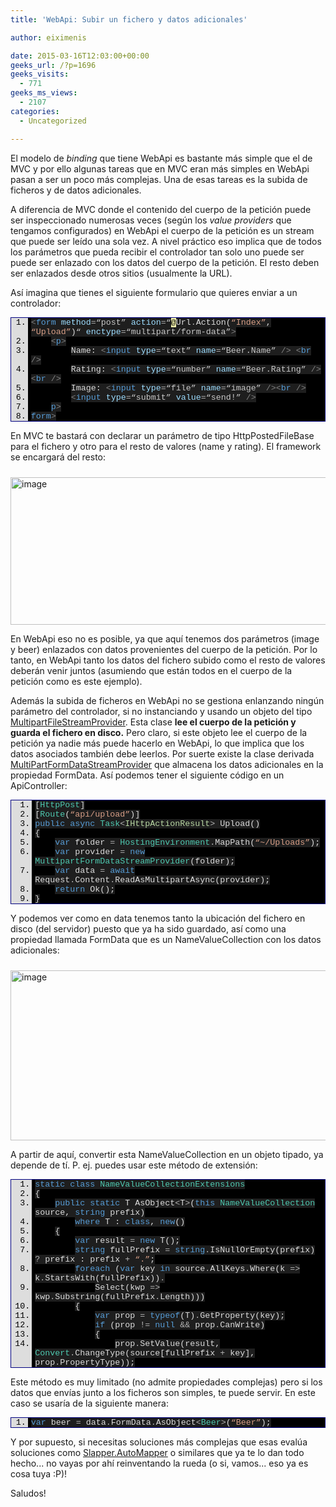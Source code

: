 ```yaml
---
title: 'WebApi: Subir un fichero y datos adicionales'

author: eiximenis

date: 2015-03-16T12:03:00+00:00
geeks_url: /?p=1696
geeks_visits:
  - 771
geeks_ms_views:
  - 2107
categories:
  - Uncategorized

---
```

El modelo de _binding_ que tiene WebApi es bastante más simple que el de MVC y por ello algunas tareas que en MVC eran más simples en WebApi pasan a ser un poco más complejas. Una de esas tareas es la subida de ficheros y de datos adicionales.

A diferencia de MVC donde el contenido del cuerpo de la petición puede ser inspeccionado numerosas veces (según los _value providers_ que tengamos configurados) en WebApi el cuerpo de la petición es un stream que puede ser leído una sola vez. A nivel práctico eso implica que de todos los parámetros que pueda recibir el controlador tan solo uno puede ser puede ser enlazado con los datos del cuerpo de la petición. El resto deben ser enlazados desde otros sitios (usualmente la URL).

Así imagina que tienes el siguiente formulario que quieres enviar a un controlador:

<div style="float: none; padding-bottom: 0px; padding-top: 0px; padding-left: 0px; margin: 0px; display: inline; padding-right: 0px" class="wlWriterEditableSmartContent" id="scid:9ce6104f-a9aa-4a17-a79f-3a39532ebf7c:581f1a32-e7ee-424a-ae16-bb868e271990">
  <div style="border: #000080 1px solid; color: #000; font-family: 'Courier New', Courier, Monospace; font-size: 10pt">
    <div style="background: #ddd; max-height: 300px; overflow: auto">
      <ol style="background: #000000; margin: 0 0 0 2em; padding: 0 0 0 5px;">
        <li>
          <span style="background:#1e1e1e;color:#dcdcdc"></span><span style="background:#1e1e1e;color:#808080"><</span><span style="background:#1e1e1e;color:#569cd6">form</span><span style="background:#1e1e1e;color:#dcdcdc"> </span><span style="background:#1e1e1e;color:#9cdcfe">method</span><span style="background:#1e1e1e;color:#b4b4b4">=</span><span style="background:#1e1e1e;color:#c8c8c8">&#8220;post&#8221;</span><span style="background:#1e1e1e;color:#dcdcdc"> </span><span style="background:#1e1e1e;color:#9cdcfe">action</span><span style="background:#1e1e1e;color:#b4b4b4">=</span><span style="background:#1e1e1e;color:#c8c8c8">&#8220;</span><span style="background:#ffffb3;color:#000000">@</span><span style="background:#1e1e1e;color:#dcdcdc">Url</span><span style="background:#1e1e1e;color:#b4b4b4">.</span><span style="background:#1e1e1e;color:#dcdcdc">Action(</span><span style="background:#1e1e1e;color:#d69d85">&#8220;Index&#8221;</span><span style="background:#1e1e1e;color:#dcdcdc">, </span><span style="background:#1e1e1e;color:#d69d85">&#8220;Upload&#8221;</span><span style="background:#1e1e1e;color:#dcdcdc">)</span><span style="background:#1e1e1e;color:#c8c8c8">&#8220;</span><span style="background:#1e1e1e;color:#dcdcdc"> </span><span style="background:#1e1e1e;color:#9cdcfe">enctype</span><span style="background:#1e1e1e;color:#b4b4b4">=</span><span style="background:#1e1e1e;color:#c8c8c8">&#8220;multipart/form-data&#8221;</span><span style="background:#1e1e1e;color:#808080">></span>
        </li>
        <li>
          &nbsp;&nbsp;&nbsp;&nbsp;<span style="background:#1e1e1e;color:#dcdcdc"></span><span style="background:#1e1e1e;color:#808080"><</span><span style="background:#1e1e1e;color:#569cd6">p</span><span style="background:#1e1e1e;color:#808080">></span>
        </li>
        <li>
          &nbsp;&nbsp;&nbsp;&nbsp;&nbsp;&nbsp;&nbsp;&nbsp;<span style="background:#1e1e1e;color:#dcdcdc">Name: </span><span style="background:#1e1e1e;color:#808080"><</span><span style="background:#1e1e1e;color:#569cd6">input</span><span style="background:#1e1e1e;color:#dcdcdc"> </span><span style="background:#1e1e1e;color:#9cdcfe">type</span><span style="background:#1e1e1e;color:#b4b4b4">=</span><span style="background:#1e1e1e;color:#c8c8c8">&#8220;text&#8221;</span><span style="background:#1e1e1e;color:#dcdcdc"> </span><span style="background:#1e1e1e;color:#9cdcfe">name</span><span style="background:#1e1e1e;color:#b4b4b4">=</span><span style="background:#1e1e1e;color:#c8c8c8">&#8220;Beer.Name&#8221;</span><span style="background:#1e1e1e;color:#dcdcdc"> </span><span style="background:#1e1e1e;color:#808080">/></span><span style="background:#1e1e1e;color:#dcdcdc"> </span><span style="background:#1e1e1e;color:#808080"><</span><span style="background:#1e1e1e;color:#569cd6">br</span><span style="background:#1e1e1e;color:#dcdcdc"> </span><span style="background:#1e1e1e;color:#808080">/></span>
        </li>
        <li>
          &nbsp;&nbsp;&nbsp;&nbsp;&nbsp;&nbsp;&nbsp;&nbsp;<span style="background:#1e1e1e;color:#dcdcdc">Rating: </span><span style="background:#1e1e1e;color:#808080"><</span><span style="background:#1e1e1e;color:#569cd6">input</span><span style="background:#1e1e1e;color:#dcdcdc"> </span><span style="background:#1e1e1e;color:#9cdcfe">type</span><span style="background:#1e1e1e;color:#b4b4b4">=</span><span style="background:#1e1e1e;color:#c8c8c8">&#8220;number&#8221;</span><span style="background:#1e1e1e;color:#dcdcdc"> </span><span style="background:#1e1e1e;color:#9cdcfe">name</span><span style="background:#1e1e1e;color:#b4b4b4">=</span><span style="background:#1e1e1e;color:#c8c8c8">&#8220;Beer.Rating&#8221;</span><span style="background:#1e1e1e;color:#dcdcdc"> </span><span style="background:#1e1e1e;color:#808080">/><</span><span style="background:#1e1e1e;color:#569cd6">br</span><span style="background:#1e1e1e;color:#dcdcdc"> </span><span style="background:#1e1e1e;color:#808080">/></span>
        </li>
        <li>
          &nbsp;&nbsp;&nbsp;&nbsp;&nbsp;&nbsp;&nbsp;&nbsp;<span style="background:#1e1e1e;color:#dcdcdc">Image: </span><span style="background:#1e1e1e;color:#808080"><</span><span style="background:#1e1e1e;color:#569cd6">input</span><span style="background:#1e1e1e;color:#dcdcdc"> </span><span style="background:#1e1e1e;color:#9cdcfe">type</span><span style="background:#1e1e1e;color:#b4b4b4">=</span><span style="background:#1e1e1e;color:#c8c8c8">&#8220;file&#8221;</span><span style="background:#1e1e1e;color:#dcdcdc"> </span><span style="background:#1e1e1e;color:#9cdcfe">name</span><span style="background:#1e1e1e;color:#b4b4b4">=</span><span style="background:#1e1e1e;color:#c8c8c8">&#8220;image&#8221;</span><span style="background:#1e1e1e;color:#dcdcdc"> </span><span style="background:#1e1e1e;color:#808080">/><</span><span style="background:#1e1e1e;color:#569cd6">br</span><span style="background:#1e1e1e;color:#dcdcdc"> </span><span style="background:#1e1e1e;color:#808080">/></span>
        </li>
        <li>
          &nbsp;&nbsp;&nbsp;&nbsp;&nbsp;&nbsp;&nbsp;&nbsp;<span style="background:#1e1e1e;color:#dcdcdc"></span><span style="background:#1e1e1e;color:#808080"><</span><span style="background:#1e1e1e;color:#569cd6">input</span><span style="background:#1e1e1e;color:#dcdcdc"> </span><span style="background:#1e1e1e;color:#9cdcfe">type</span><span style="background:#1e1e1e;color:#b4b4b4">=</span><span style="background:#1e1e1e;color:#c8c8c8">&#8220;submit&#8221;</span><span style="background:#1e1e1e;color:#dcdcdc"> </span><span style="background:#1e1e1e;color:#9cdcfe">value</span><span style="background:#1e1e1e;color:#b4b4b4">=</span><span style="background:#1e1e1e;color:#c8c8c8">&#8220;send!&#8221;</span><span style="background:#1e1e1e;color:#dcdcdc"> </span><span style="background:#1e1e1e;color:#808080">/></span>
        </li>
        <li>
          &nbsp;&nbsp;&nbsp;&nbsp;<span style="background:#1e1e1e;color:#dcdcdc"></span><span style="background:#1e1e1e;color:#808080"></</span><span style="background:#1e1e1e;color:#569cd6">p</span><span style="background:#1e1e1e;color:#808080">></span>
        </li>
        <li>
          <span style="background:#1e1e1e;color:#dcdcdc"></span><span style="background:#1e1e1e;color:#808080"></</span><span style="background:#1e1e1e;color:#569cd6">form</span><span style="background:#1e1e1e;color:#808080">></span>
        </li>
      </ol>
    </div>
  </div>
</div>

En MVC te bastará con declarar un parámetro de tipo HttpPostedFileBase para el fichero y otro para el resto de valores (name y rating). El framework se encargará del resto:

[<img height="236" width="644" src="/cfs-file.ashx/__key/CommunityServer.Blogs.Components.WeblogFiles/etomas/image_5F00_thumb_5F00_6B1C1201.png" alt="image" border="0" style="border-top: 0px; border-right: 0px; background-image: none; border-bottom: 0px; padding-top: 0px; padding-left: 0px; margin: 10px 10px 0px 0px; border-left: 0px; display: inline; padding-right: 0px" title="image" />][1]

En WebApi eso no es posible, ya que aquí tenemos dos parámetros (image y beer) enlazados con datos provenientes del cuerpo de la petición. Por lo tanto, en WebApi tanto los datos del fichero subido como el resto de valores deberán venir juntos (asumiendo que están todos en el cuerpo de la petición como es este ejemplo).

Además la subida de ficheros en WebApi no se gestiona enlanzando ningún parámetro del controlador, si no instanciando y usando un objeto del tipo <a target="_blank" href="https://msdn.microsoft.com/es-es/library/system.net.http.multipartfilestreamprovider%28v=vs.118%29.aspx" rel="noopener noreferrer">MultipartFileStreamProvider</a>. Esta clase **lee el cuerpo de la petición y guarda el fichero en disco.** Pero claro, si este objeto lee el cuerpo de la petición ya nadie más puede hacerlo en WebApi, lo que implica que los datos asociados también debe leerlos. Por suerte existe la clase derivada <a target="_blank" href="https://msdn.microsoft.com/es-es/library/system.net.http.multipartformdatastreamprovider%28v=vs.118%29.aspx" rel="noopener noreferrer">MultiPartFormDataStreamProvider</a> que almacena los datos adicionales en la propiedad FormData. Así podemos tener el siguiente código en un ApiController:

<div style="float: none; padding-bottom: 0px; padding-top: 0px; padding-left: 0px; margin: 0px; display: inline; padding-right: 0px" class="wlWriterEditableSmartContent" id="scid:9ce6104f-a9aa-4a17-a79f-3a39532ebf7c:d5337797-0d0f-40f8-9551-1e4adaff1d79">
  <div style="border: #000080 1px solid; color: #000; font-family: 'Courier New', Courier, Monospace; font-size: 10pt">
    <div style="background: #ddd; max-height: 300px; overflow: auto">
      <ol style="background: #000000; margin: 0 0 0 2.5em; padding: 0 0 0 5px;">
        <li>
          <span style="background:#1e1e1e;color:#dcdcdc">[</span><span style="background:#1e1e1e;color:#4ec9b0">HttpPost</span><span style="background:#1e1e1e;color:#dcdcdc">]</span>
        </li>
        <li>
          <span style="background:#1e1e1e;color:#dcdcdc">[</span><span style="background:#1e1e1e;color:#4ec9b0">Route</span><span style="background:#1e1e1e;color:#dcdcdc">(</span><span style="background:#1e1e1e;color:#d69d85">&#8220;api/upload&#8221;</span><span style="background:#1e1e1e;color:#dcdcdc">)]</span>
        </li>
        <li>
          <span style="background:#1e1e1e;color:#dcdcdc"></span><span style="background:#1e1e1e;color:#569cd6">public</span><span style="background:#1e1e1e;color:#dcdcdc"> </span><span style="background:#1e1e1e;color:#569cd6">async</span><span style="background:#1e1e1e;color:#dcdcdc"> </span><span style="background:#1e1e1e;color:#4ec9b0">Task</span><span style="background:#1e1e1e;color:#b4b4b4"><</span><span style="background:#1e1e1e;color:#b8d7a3">IHttpActionResult</span><span style="background:#1e1e1e;color:#b4b4b4">></span><span style="background:#1e1e1e;color:#dcdcdc"> Upload()</span>
        </li>
        <li>
          <span style="background:#1e1e1e;color:#dcdcdc">{</span>
        </li>
        <li>
          &nbsp;&nbsp;&nbsp;&nbsp;<span style="background:#1e1e1e;color:#dcdcdc"></span><span style="background:#1e1e1e;color:#569cd6">var</span><span style="background:#1e1e1e;color:#dcdcdc"> folder </span><span style="background:#1e1e1e;color:#b4b4b4">=</span><span style="background:#1e1e1e;color:#dcdcdc"> </span><span style="background:#1e1e1e;color:#4ec9b0">HostingEnvironment</span><span style="background:#1e1e1e;color:#b4b4b4">.</span><span style="background:#1e1e1e;color:#dcdcdc">MapPath(</span><span style="background:#1e1e1e;color:#d69d85">&#8220;~/Uploads&#8221;</span><span style="background:#1e1e1e;color:#dcdcdc">);</span>
        </li>
        <li>
          &nbsp;&nbsp;&nbsp;&nbsp;<span style="background:#1e1e1e;color:#dcdcdc"></span><span style="background:#1e1e1e;color:#569cd6">var</span><span style="background:#1e1e1e;color:#dcdcdc"> provider </span><span style="background:#1e1e1e;color:#b4b4b4">=</span><span style="background:#1e1e1e;color:#dcdcdc"> </span><span style="background:#1e1e1e;color:#569cd6">new</span><span style="background:#1e1e1e;color:#dcdcdc"> </span><span style="background:#1e1e1e;color:#4ec9b0">MultipartFormDataStreamProvider</span><span style="background:#1e1e1e;color:#dcdcdc">(folder);</span>
        </li>
        <li>
          &nbsp;&nbsp;&nbsp;&nbsp;<span style="background:#1e1e1e;color:#dcdcdc"></span><span style="background:#1e1e1e;color:#569cd6">var</span><span style="background:#1e1e1e;color:#dcdcdc"> data </span><span style="background:#1e1e1e;color:#b4b4b4">=</span><span style="background:#1e1e1e;color:#dcdcdc"> </span><span style="background:#1e1e1e;color:#569cd6">await</span><span style="background:#1e1e1e;color:#dcdcdc"> Request</span><span style="background:#1e1e1e;color:#b4b4b4">.</span><span style="background:#1e1e1e;color:#dcdcdc">Content</span><span style="background:#1e1e1e;color:#b4b4b4">.</span><span style="background:#1e1e1e;color:#dcdcdc">ReadAsMultipartAsync(provider);</span>
        </li>
        <li>
          &nbsp;&nbsp;&nbsp;&nbsp;<span style="background:#1e1e1e;color:#dcdcdc"></span><span style="background:#1e1e1e;color:#569cd6">return</span><span style="background:#1e1e1e;color:#dcdcdc"> Ok();</span>
        </li>
        <li>
          <span style="background:#1e1e1e;color:#dcdcdc">}</span>
        </li>
      </ol>
    </div>
  </div>
</div>

Y podemos ver como en data tenemos tanto la ubicación del fichero en disco (del servidor) puesto que ya ha sido guardado, así como una propiedad llamada FormData que es un NameValueCollection con los datos adicionales:

[<img height="272" width="644" src="/cfs-file.ashx/__key/CommunityServer.Blogs.Components.WeblogFiles/etomas/image_5F00_thumb_5F00_0890F3BF.png" alt="image" border="0" style="border-top: 0px; border-right: 0px; background-image: none; border-bottom: 0px; padding-top: 0px; padding-left: 0px; margin: 10px 10px 0px 0px; border-left: 0px; display: inline; padding-right: 0px" title="image" />][2]

A partir de aquí, convertir esta NameValueCollection en un objeto tipado, ya depende de tí. P. ej. puedes usar este método de extensión:

<div style="float: none; padding-bottom: 0px; padding-top: 0px; padding-left: 0px; margin: 0px; display: inline; padding-right: 0px" class="wlWriterEditableSmartContent" id="scid:9ce6104f-a9aa-4a17-a79f-3a39532ebf7c:a07cf975-30bb-402e-af46-b86f2a3902a9">
  <div style="border: #000080 1px solid; color: #000; font-family: 'Courier New', Courier, Monospace; font-size: 10pt">
    <div style="background: #ddd; max-height: 300px; overflow: auto">
      <ol style="background: #000000; margin: 0 0 0 2.5em; padding: 0 0 0 5px;">
        <li>
          <span style="background:#1e1e1e;color:#dcdcdc"></span><span style="background:#1e1e1e;color:#569cd6">static</span><span style="background:#1e1e1e;color:#dcdcdc"> </span><span style="background:#1e1e1e;color:#569cd6">class</span><span style="background:#1e1e1e;color:#dcdcdc"> </span><span style="background:#1e1e1e;color:#4ec9b0">NameValueCollectionExtensions</span>
        </li>
        <li>
          <span style="background:#1e1e1e;color:#dcdcdc">{</span>
        </li>
        <li>
          &nbsp;&nbsp;&nbsp;&nbsp;<span style="background:#1e1e1e;color:#dcdcdc"></span><span style="background:#1e1e1e;color:#569cd6">public</span><span style="background:#1e1e1e;color:#dcdcdc"> </span><span style="background:#1e1e1e;color:#569cd6">static</span><span style="background:#1e1e1e;color:#dcdcdc"> T AsObject</span><span style="background:#1e1e1e;color:#b4b4b4"><</span><span style="background:#1e1e1e;color:#dcdcdc">T</span><span style="background:#1e1e1e;color:#b4b4b4">></span><span style="background:#1e1e1e;color:#dcdcdc">(</span><span style="background:#1e1e1e;color:#569cd6">this</span><span style="background:#1e1e1e;color:#dcdcdc"> </span><span style="background:#1e1e1e;color:#4ec9b0">NameValueCollection</span><span style="background:#1e1e1e;color:#dcdcdc"> source, </span><span style="background:#1e1e1e;color:#569cd6">string</span><span style="background:#1e1e1e;color:#dcdcdc"> prefix)</span>
        </li>
        <li>
          &nbsp;&nbsp;&nbsp;&nbsp;&nbsp;&nbsp;&nbsp;&nbsp;<span style="background:#1e1e1e;color:#dcdcdc"></span><span style="background:#1e1e1e;color:#569cd6">where</span><span style="background:#1e1e1e;color:#dcdcdc"> T : </span><span style="background:#1e1e1e;color:#569cd6">class</span><span style="background:#1e1e1e;color:#dcdcdc">, </span><span style="background:#1e1e1e;color:#569cd6">new</span><span style="background:#1e1e1e;color:#dcdcdc">()</span>
        </li>
        <li>
          &nbsp;&nbsp;&nbsp;&nbsp;<span style="background:#1e1e1e;color:#dcdcdc">{</span>
        </li>
        <li>
          &nbsp;&nbsp;&nbsp;&nbsp;&nbsp;&nbsp;&nbsp;&nbsp;<span style="background:#1e1e1e;color:#dcdcdc"></span><span style="background:#1e1e1e;color:#569cd6">var</span><span style="background:#1e1e1e;color:#dcdcdc"> result </span><span style="background:#1e1e1e;color:#b4b4b4">=</span><span style="background:#1e1e1e;color:#dcdcdc"> </span><span style="background:#1e1e1e;color:#569cd6">new</span><span style="background:#1e1e1e;color:#dcdcdc"> T();</span>
        </li>
        <li>
          &nbsp;&nbsp;&nbsp;&nbsp;&nbsp;&nbsp;&nbsp;&nbsp;<span style="background:#1e1e1e;color:#dcdcdc"></span><span style="background:#1e1e1e;color:#569cd6">string</span><span style="background:#1e1e1e;color:#dcdcdc"> fullPrefix </span><span style="background:#1e1e1e;color:#b4b4b4">=</span><span style="background:#1e1e1e;color:#dcdcdc"> </span><span style="background:#1e1e1e;color:#569cd6">string</span><span style="background:#1e1e1e;color:#b4b4b4">.</span><span style="background:#1e1e1e;color:#dcdcdc">IsNullOrEmpty(prefix) </span><span style="background:#1e1e1e;color:#b4b4b4">?</span><span style="background:#1e1e1e;color:#dcdcdc"> prefix : prefix </span><span style="background:#1e1e1e;color:#b4b4b4">+</span><span style="background:#1e1e1e;color:#dcdcdc"> </span><span style="background:#1e1e1e;color:#d69d85">&#8220;.&#8221;</span><span style="background:#1e1e1e;color:#dcdcdc">;</span>
        </li>
        <li>
          &nbsp;&nbsp;&nbsp;&nbsp;&nbsp;&nbsp;&nbsp;&nbsp;<span style="background:#1e1e1e;color:#dcdcdc"></span><span style="background:#1e1e1e;color:#569cd6">foreach</span><span style="background:#1e1e1e;color:#dcdcdc"> (</span><span style="background:#1e1e1e;color:#569cd6">var</span><span style="background:#1e1e1e;color:#dcdcdc"> key </span><span style="background:#1e1e1e;color:#569cd6">in</span><span style="background:#1e1e1e;color:#dcdcdc"> source</span><span style="background:#1e1e1e;color:#b4b4b4">.</span><span style="background:#1e1e1e;color:#dcdcdc">AllKeys</span><span style="background:#1e1e1e;color:#b4b4b4">.</span><span style="background:#1e1e1e;color:#dcdcdc">Where(k </span><span style="background:#1e1e1e;color:#b4b4b4">=></span><span style="background:#1e1e1e;color:#dcdcdc"> k</span><span style="background:#1e1e1e;color:#b4b4b4">.</span><span style="background:#1e1e1e;color:#dcdcdc">StartsWith(fullPrefix))</span><span style="background:#1e1e1e;color:#b4b4b4">.</span>
        </li>
        <li>
          &nbsp;&nbsp;&nbsp;&nbsp;&nbsp;&nbsp;&nbsp;&nbsp;&nbsp;&nbsp;&nbsp;&nbsp;<span style="background:#1e1e1e;color:#dcdcdc">Select(kwp </span><span style="background:#1e1e1e;color:#b4b4b4">=></span><span style="background:#1e1e1e;color:#dcdcdc"> kwp</span><span style="background:#1e1e1e;color:#b4b4b4">.</span><span style="background:#1e1e1e;color:#dcdcdc">Substring(fullPrefix</span><span style="background:#1e1e1e;color:#b4b4b4">.</span><span style="background:#1e1e1e;color:#dcdcdc">Length)))</span>
        </li>
        <li>
          &nbsp;&nbsp;&nbsp;&nbsp;&nbsp;&nbsp;&nbsp;&nbsp;<span style="background:#1e1e1e;color:#dcdcdc">{</span>
        </li>
        <li>
          &nbsp;&nbsp;&nbsp;&nbsp;&nbsp;&nbsp;&nbsp;&nbsp;&nbsp;&nbsp;&nbsp;&nbsp;<span style="background:#1e1e1e;color:#dcdcdc"></span><span style="background:#1e1e1e;color:#569cd6">var</span><span style="background:#1e1e1e;color:#dcdcdc"> prop </span><span style="background:#1e1e1e;color:#b4b4b4">=</span><span style="background:#1e1e1e;color:#dcdcdc"> </span><span style="background:#1e1e1e;color:#569cd6">typeof</span><span style="background:#1e1e1e;color:#dcdcdc">(T)</span><span style="background:#1e1e1e;color:#b4b4b4">.</span><span style="background:#1e1e1e;color:#dcdcdc">GetProperty(key);</span>
        </li>
        <li>
          &nbsp;&nbsp;&nbsp;&nbsp;&nbsp;&nbsp;&nbsp;&nbsp;&nbsp;&nbsp;&nbsp;&nbsp;<span style="background:#1e1e1e;color:#dcdcdc"></span><span style="background:#1e1e1e;color:#569cd6">if</span><span style="background:#1e1e1e;color:#dcdcdc"> (prop </span><span style="background:#1e1e1e;color:#b4b4b4">!=</span><span style="background:#1e1e1e;color:#dcdcdc"> </span><span style="background:#1e1e1e;color:#569cd6">null</span><span style="background:#1e1e1e;color:#dcdcdc"> </span><span style="background:#1e1e1e;color:#b4b4b4">&&</span><span style="background:#1e1e1e;color:#dcdcdc"> prop</span><span style="background:#1e1e1e;color:#b4b4b4">.</span><span style="background:#1e1e1e;color:#dcdcdc">CanWrite)</span>
        </li>
        <li>
          &nbsp;&nbsp;&nbsp;&nbsp;&nbsp;&nbsp;&nbsp;&nbsp;&nbsp;&nbsp;&nbsp;&nbsp;<span style="background:#1e1e1e;color:#dcdcdc">{</span>
        </li>
        <li>
          &nbsp;&nbsp;&nbsp;&nbsp;&nbsp;&nbsp;&nbsp;&nbsp;&nbsp;&nbsp;&nbsp;&nbsp;&nbsp;&nbsp;&nbsp;&nbsp;<span style="background:#1e1e1e;color:#dcdcdc">prop</span><span style="background:#1e1e1e;color:#b4b4b4">.</span><span style="background:#1e1e1e;color:#dcdcdc">SetValue(result, </span><span style="background:#1e1e1e;color:#4ec9b0">Convert</span><span style="background:#1e1e1e;color:#b4b4b4">.</span><span style="background:#1e1e1e;color:#dcdcdc">ChangeType(source[fullPrefix </span><span style="background:#1e1e1e;color:#b4b4b4">+</span><span style="background:#1e1e1e;color:#dcdcdc"> key], prop</span><span style="background:#1e1e1e;color:#b4b4b4">.</span><span style="background:#1e1e1e;color:#dcdcdc">PropertyType));</span>
        </li>
        <li>
          &nbsp;&nbsp;&nbsp;&nbsp;&nbsp;&nbsp;&nbsp;&nbsp;&nbsp;&nbsp;&nbsp;&nbsp;<span style="background:#1e1e1e;color:#dcdcdc">}</span>
        </li>
        <li>
          &nbsp;&nbsp;&nbsp;&nbsp;&nbsp;&nbsp;&nbsp;&nbsp;<span style="background:#1e1e1e;color:#dcdcdc">}</span>
        </li>
        <li>
          &nbsp;
        </li>
        <li>
          &nbsp;
        </li>
        <li>
          &nbsp;&nbsp;&nbsp;&nbsp;&nbsp;&nbsp;&nbsp;&nbsp;<span style="background:#1e1e1e;color:#dcdcdc"></span><span style="background:#1e1e1e;color:#569cd6">return</span><span style="background:#1e1e1e;color:#dcdcdc"> result;</span>
        </li>
        <li>
          &nbsp;&nbsp;&nbsp;&nbsp;<span style="background:#1e1e1e;color:#dcdcdc">}</span>
        </li>
      </ol>
    </div>
  </div>
</div>

Este método es muy limitado (no admite propiedades complejas) pero si los datos que envías junto a los ficheros son simples, te puede servir. En este caso se usaría de la siguiente manera:

<div style="float: none; padding-bottom: 0px; padding-top: 0px; padding-left: 0px; margin: 0px; display: inline; padding-right: 0px" class="wlWriterEditableSmartContent" id="scid:9ce6104f-a9aa-4a17-a79f-3a39532ebf7c:eaa5ad2f-8685-494a-bde4-091553709f9e">
  <div style="border: #000080 1px solid; color: #000; font-family: 'Courier New', Courier, Monospace; font-size: 10pt">
    <div style="background: #ddd; max-height: 300px; overflow: auto">
      <ol style="background: #000000; margin: 0 0 0 2em; padding: 0 0 0 5px;">
        <li>
          <span style="background:#1e1e1e;color:#569cd6">var</span><span style="background:#1e1e1e;color:#dcdcdc"> beer </span><span style="background:#1e1e1e;color:#b4b4b4">=</span><span style="background:#1e1e1e;color:#dcdcdc"> data</span><span style="background:#1e1e1e;color:#b4b4b4">.</span><span style="background:#1e1e1e;color:#dcdcdc">FormData</span><span style="background:#1e1e1e;color:#b4b4b4">.</span><span style="background:#1e1e1e;color:#dcdcdc">AsObject</span><span style="background:#1e1e1e;color:#b4b4b4"><</span><span style="background:#1e1e1e;color:#4ec9b0">Beer</span><span style="background:#1e1e1e;color:#b4b4b4">></span><span style="background:#1e1e1e;color:#dcdcdc">(</span><span style="background:#1e1e1e;color:#d69d85">&#8220;Beer&#8221;</span><span style="background:#1e1e1e;color:#dcdcdc">);</span>
        </li>
      </ol>
    </div>
  </div>
</div>

Y por supuesto, si necesitas soluciones más complejas que esas evalúa soluciones como <a target="_blank" href="http://randyburden.com/Slapper.AutoMapper/" rel="noopener noreferrer">Slapper.AutoMapper</a> o similares que ya te lo dan todo hecho... no vayas por ahí reinventando la rueda (o si, vamos... eso ya es cosa tuya :P)!

Saludos!

 [1]: /cfs-file.ashx/__key/CommunityServer.Blogs.Components.WeblogFiles/etomas/image_5F00_20924376.png
 [2]: /cfs-file.ashx/__key/CommunityServer.Blogs.Components.WeblogFiles/etomas/image_5F00_5F8654C2.png
